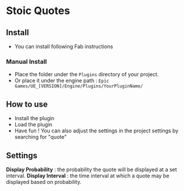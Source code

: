 # Stoic Quotes
## Install 

- You can install following Fab instructions

### Manual Install 
- Place the folder under the `Plugins` directory of your project.
- Or place it under the engine path : `Epic Games/UE_[VERSION]/Engine/Plugins/YourPluginName/`
## How to use 

- Install the plugin
- Load the plugin
- Have fun ! You can also adjust the settings in the project settings by searching for "quote"

## Settings 

**Display Probability** : the probability the quote will be displayed at a set interval.
**Display Interval** :  the time interval at which a quote may be displayed based on probability. 
